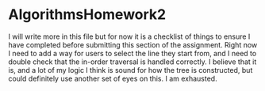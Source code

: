 # AlgorithmsHomework2
I will write more in this file but for now it is a checklist of things to ensure I have completed before submitting this section of the assignment. Right now I need to add a way for users to select the line they start from, and I need to double check that the in-order traversal is handled correctly. I believe that it is, and a lot of my logic I think is sound for how the tree is constructed, but could definitely use another set of eyes on this. I am exhausted.
